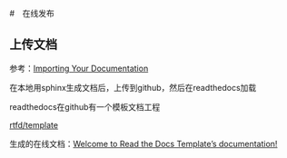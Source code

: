 
#　在线发布

## 上传文档

参考：[Importing Your Documentation](https://docs.readthedocs.io/en/latest/intro/import-guide.html#)

在本地用sphinx生成文档后，上传到github，然后在readthedocs加载

readthedocs在github有一个模板文档工程

[rtfd/template](https://github.com/rtfd/template)

生成的在线文档：[Welcome to Read the Docs Template’s documentation!](https://zjzstu-demo.readthedocs.io/en/latest/index.html)